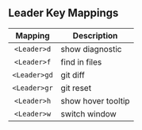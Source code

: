 ## Leader Key Mappings
| Mapping      | Description        |
| :-:          | -                  |
| `<Leader>d`  | show diagnostic    |
| `<Leader>f`  | find in files      |
| `<Leader>gd` | git diff           |
| `<Leader>gr` | git reset          |
| `<Leader>h`  | show hover tooltip |
| `<Leader>w`  | switch window      |
